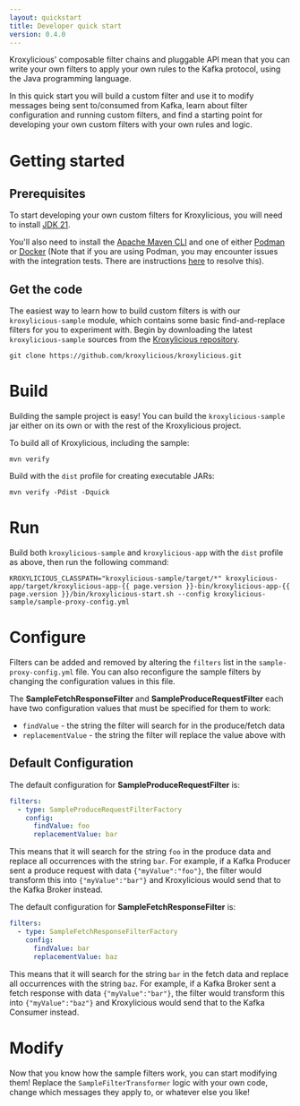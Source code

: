 ```yaml
---
layout: quickstart
title: Developer quick start
version: 0.4.0
---
```


Kroxylicious' composable filter chains and pluggable API mean that you can write your own filters to apply your own rules to the Kafka protocol, using the Java programming language.

In this quick start you will build a custom filter and use it to modify messages being sent to/consumed from Kafka, learn about filter configuration and running custom filters, and find a starting point for developing your own custom filters with your own rules and logic.

# Getting started

## Prerequisites

To start developing your own custom filters for Kroxylicious, you will need to install [JDK 21](https://openjdk.org/projects/jdk/21/).

You'll also need to install the [Apache Maven CLI](https://maven.apache.org/index.html) and one of either [Podman](https://podman.io/docs/installation) or [Docker](https://docs.docker.com/install/) 
(Note that if you are using Podman, you may encounter issues with the integration tests. There are instructions [here](https://github.com/kroxylicious/kroxylicious/blob/main/DEV_GUIDE.md#running-integration-tests-on-podman) to resolve this).

## Get the code

The easiest way to learn how to build custom filters is with our `kroxylicious-sample` module, which contains some basic find-and-replace filters for you to experiment with.
Begin by downloading the latest `kroxylicious-sample` sources from the [Kroxylicious repository](https://github.com/kroxylicious/kroxylicious).

```shell
git clone https://github.com/kroxylicious/kroxylicious.git
```

# Build

Building the sample project is easy! You can build the `kroxylicious-sample` jar either on its own or with the rest of the Kroxylicious project.

To build all of Kroxylicious, including the sample:

```shell
mvn verify
```

Build with the `dist` profile for creating executable JARs:

```shell
mvn verify -Pdist -Dquick
```

# Run

Build both `kroxylicious-sample` and `kroxylicious-app` with the `dist` profile as above, then run the following command:

```shell
KROXYLICIOUS_CLASSPATH="kroxylicious-sample/target/*" kroxylicious-app/target/kroxylicious-app-{{ page.version }}-bin/kroxylicious-app-{{ page.version }}/bin/kroxylicious-start.sh --config kroxylicious-sample/sample-proxy-config.yml
```

# Configure

Filters can be added and removed by altering the `filters` list in the `sample-proxy-config.yml` file. 
You can also reconfigure the sample filters by changing the configuration values in this file.

The **SampleFetchResponseFilter** and **SampleProduceRequestFilter** each have two configuration values that must be specified for them to work:

- `findValue` - the string the filter will search for in the produce/fetch data
- `replacementValue` - the string the filter will replace the value above with

## Default Configuration

The default configuration for **SampleProduceRequestFilter** is:

```yaml
filters:
  - type: SampleProduceRequestFilterFactory
    config:
      findValue: foo
      replacementValue: bar
```

This means that it will search for the string `foo` in the produce data and replace all occurrences with the string `bar`. 
For example, if a Kafka Producer sent a produce request with data `{"myValue":"foo"}`, the filter would transform this into `{"myValue":"bar"}` and Kroxylicious would send that to the Kafka Broker instead.

The default configuration for **SampleFetchResponseFilter** is:

```yaml
filters:
  - type: SampleFetchResponseFilterFactory
    config:
      findValue: bar
      replacementValue: baz
```

This means that it will search for the string `bar` in the fetch data and replace all occurrences with the string `baz`. 
For example, if a Kafka Broker sent a fetch response with data `{"myValue":"bar"}`, the filter would transform this into `{"myValue":"baz"}` and Kroxylicious would send that to the Kafka Consumer instead.

# Modify

Now that you know how the sample filters work, you can start modifying them! Replace the `SampleFilterTransformer` logic with your own code, change which messages they apply to, or whatever else you like!
